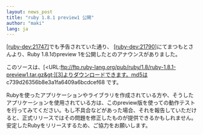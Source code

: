 ```yaml
---
layout: news_post
title: "ruby 1.8.1 preview1 公開"
author: "maki"
lang: ja
---
```


[\[ruby-dev:21747\]][1]でも予告されていた通り、
[\[ruby-dev:21790\]][2]にてまつもとさんより、Ruby 1.8.1のpreview
1を公開したとのアナウンスがありました。

このソースは、[&lt;URL:ftp://ftp.ruby-lang.org/pub/ruby/1.8/ruby-1.8.1-preview1.tar.gz&gt;][3]よりダウンロードできます。md5は
c739d26356b8e3a1fa6409a6bcdcef68 です。

Rubyを使ったアプリケーションやライブラリを作成されている方や、そうしたアプリケーションを使用されている方は、このpreview版を使っての動作テストを行ってみてください。もし不具合などがあった場合、それを報告していただけると、正式リリースではその問題を修正したものが提供できるかもしれません。
安定したRubyをリリースするため、ご協力をお願いします。



[1]: http://blade.nagaokaut.ac.jp/cgi-bin/scat.rb/ruby/ruby-dev/21747 
[2]: http://blade.nagaokaut.ac.jp/cgi-bin/scat.rb/ruby/ruby-dev/21790 
[3]: ftp://ftp.ruby-lang.org/pub/ruby/1.8/ruby-1.8.1-preview1.tar.gz 
